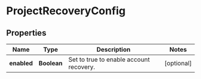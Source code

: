 

# ProjectRecoveryConfig


## Properties

Name | Type | Description | Notes
------------ | ------------- | ------------- | -------------
**enabled** | **Boolean** | Set to true to enable account recovery. |  [optional]



